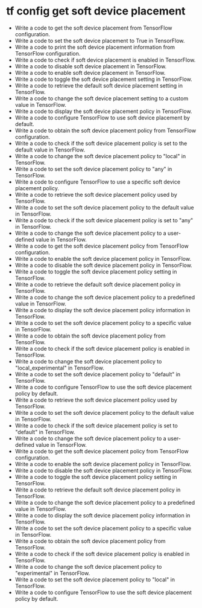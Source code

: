 # tf config get soft device placement

- Write a code to get the soft device placement from TensorFlow configuration.
- Write a code to set the soft device placement to True in TensorFlow.
- Write a code to print the soft device placement information from TensorFlow configuration.
- Write a code to check if soft device placement is enabled in TensorFlow.
- Write a code to disable soft device placement in TensorFlow.
- Write a code to enable soft device placement in TensorFlow.
- Write a code to toggle the soft device placement setting in TensorFlow.
- Write a code to retrieve the default soft device placement setting in TensorFlow.
- Write a code to change the soft device placement setting to a custom value in TensorFlow.
- Write a code to display the soft device placement policy in TensorFlow.
- Write a code to configure TensorFlow to use soft device placement by default.
- Write a code to obtain the soft device placement policy from TensorFlow configuration.
- Write a code to check if the soft device placement policy is set to the default value in TensorFlow.
- Write a code to change the soft device placement policy to "local" in TensorFlow.
- Write a code to set the soft device placement policy to "any" in TensorFlow.
- Write a code to configure TensorFlow to use a specific soft device placement policy.
- Write a code to retrieve the soft device placement policy used by TensorFlow.
- Write a code to set the soft device placement policy to the default value in TensorFlow.
- Write a code to check if the soft device placement policy is set to "any" in TensorFlow.
- Write a code to change the soft device placement policy to a user-defined value in TensorFlow.
- Write a code to get the soft device placement policy from TensorFlow configuration.
- Write a code to enable the soft device placement policy in TensorFlow.
- Write a code to disable the soft device placement policy in TensorFlow.
- Write a code to toggle the soft device placement policy setting in TensorFlow.
- Write a code to retrieve the default soft device placement policy in TensorFlow.
- Write a code to change the soft device placement policy to a predefined value in TensorFlow.
- Write a code to display the soft device placement policy information in TensorFlow.
- Write a code to set the soft device placement policy to a specific value in TensorFlow.
- Write a code to obtain the soft device placement policy from TensorFlow.
- Write a code to check if the soft device placement policy is enabled in TensorFlow.
- Write a code to change the soft device placement policy to "local_experimental" in TensorFlow.
- Write a code to set the soft device placement policy to "default" in TensorFlow.
- Write a code to configure TensorFlow to use the soft device placement policy by default.
- Write a code to retrieve the soft device placement policy used by TensorFlow.
- Write a code to set the soft device placement policy to the default value in TensorFlow.
- Write a code to check if the soft device placement policy is set to "default" in TensorFlow.
- Write a code to change the soft device placement policy to a user-defined value in TensorFlow.
- Write a code to get the soft device placement policy from TensorFlow configuration.
- Write a code to enable the soft device placement policy in TensorFlow.
- Write a code to disable the soft device placement policy in TensorFlow.
- Write a code to toggle the soft device placement policy setting in TensorFlow.
- Write a code to retrieve the default soft device placement policy in TensorFlow.
- Write a code to change the soft device placement policy to a predefined value in TensorFlow.
- Write a code to display the soft device placement policy information in TensorFlow.
- Write a code to set the soft device placement policy to a specific value in TensorFlow.
- Write a code to obtain the soft device placement policy from TensorFlow.
- Write a code to check if the soft device placement policy is enabled in TensorFlow.
- Write a code to change the soft device placement policy to "experimental" in TensorFlow.
- Write a code to set the soft device placement policy to "local" in TensorFlow.
- Write a code to configure TensorFlow to use the soft device placement policy by default.